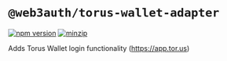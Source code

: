 # `@web3auth/torus-wallet-adapter`

[![npm version](https://img.shields.io/npm/v/@web3auth/torus-evm-adapter/latest.svg)](https://www.npmjs.com/package/@web3auth/torus-evm-adapter/v/latest)
[![minzip](https://img.shields.io/bundlephobia/minzip/@web3auth/torus-evm-adapter/latest.svg)](https://bundlephobia.com/result?p=@web3auth/torus-evm-adapter@latest)

Adds Torus Wallet login functionality (https://app.tor.us)
